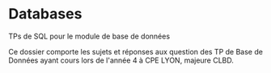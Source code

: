 # Databases
TPs de SQL pour le module de base de données

Ce dossier comporte les sujets et réponses aux question des TP de Base de Données ayant cours lors de l'année 4 à CPE LYON, majeure CLBD.
